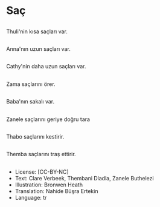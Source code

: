 # Saç

##
Thuli'nin kısa saçları var.

##
Anna'nın uzun saçları var.

##
Cathy'nin daha uzun saçları var.

##
Zama saçlarını örer.

##
Baba'nın sakalı var.

##
Zanele saçlarını geriye doğru tara

##
Thabo saçlarını kestirir.

##
Themba saçlarını traş ettirir.

##
* License: [CC-BY-NC]
* Text: Clare Verbeek, Thembani Dladla, Zanele Buthelezi
* Illustration: Bronwen Heath
* Translation: Nahide Büşra Ertekin
* Language: tr
